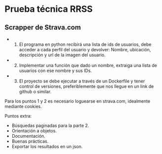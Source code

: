 # Prueba técnica RRSS

## Scrapper de Strava.com

- 1. El programa en python recibirá una lista de ids de usuarios, debe acceder a cada perfil
del usuario y devolver: Nombre, ubicación, descripción y url de la imagen del usuario.
- 2. Implementar una función que dado un nombre, extraiga una lista de usuarios con ese
nombre y sus IDs.
- 3. El proyecto se debe ejecutar a través de un Dockerfile y tener control de versiones,
preferiblemente que nos llegue en un link de github o similar.

Para los puntos 1 y 2 es necesario loguearse en strava.com, idealmente mediante cookies.

Puntos extra:
- Búsquedas paginadas para la parte 2.
- Orientación a objetos.
- Documentación.
- Buenas prácticas.
- Exportar los resultados en un json.
